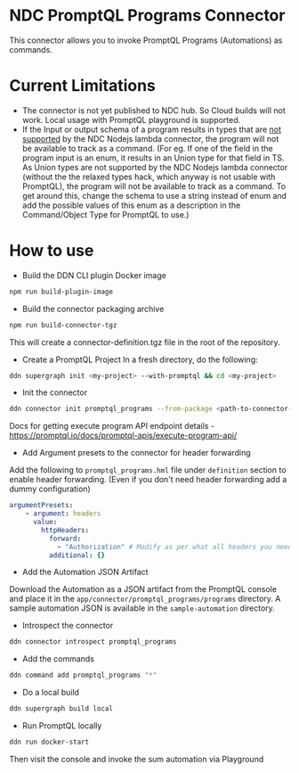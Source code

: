 # NDC PromptQL Programs Connector
This connector allows you to invoke PromptQL Programs (Automations) as commands. 

# Current Limitations
- The connector is not yet published to NDC hub. So Cloud builds will not work. Local usage with PromptQL playground is supported.
- If the Input or output schema of a program results in types that are [not supported](https://github.com/hasura/ndc-nodejs-lambda?tab=readme-ov-file#unsupported-types) by the NDC Nodejs lambda connector, the program will not be available to track as a command. (For eg. If one of the field in the program input is an enum, it results in an Union type for that field in TS. As Union types are not supported by the NDC Nodejs lambda connector (without the the relaxed types hack, which anyway is not usable with PromptQL), the program will not be available to track as a command. To get around this, change the schema to use a string instead of enum and add the possible values of this enum as a description in the Command/Object Type for PromptQL to use.)

# How to use
- Build the DDN CLI plugin Docker image
```bash
npm run build-plugin-image
``` 
- Build the connector packaging archive
```bash
npm run build-connector-tgz
``` 
This will create a connector-definition.tgz file in the root of the repository.
- Create a PromptQL Project
In a fresh directory, do the following:
```bash
ddn supergraph init <my-project> --with-promptql && cd <my-project>
``` 
- Init the connector
```bash
ddn connector init promptql_programs --from-package <path-to-connector-definition.tgz created from the above command> --add-env PROMPTQL_EXECUTE_PROGRAM_ENDPOINT=<Execute program API endpoint fo your DDN> --add-env PROMPTQL_API_KEY=<PromotQL API Key for your project against which automations should be run> --add-to-compose-file compose.yaml
``` 
Docs for getting execute program API endpoint details - https://promptql.io/docs/promptql-apis/execute-program-api/
- Add Argument presets to the connector for header forwarding

Add the following to `promptql_programs.hml` file under `definition` section to enable header forwarding. (Even if you don't need header forwarding add a dummy configuration)
```yaml
argumentPresets:
    - argument: headers
      value:
        httpHeaders:
          forward:
            - "Authorization" # Modify as per what all headers you need to forward. If you do not need header forwarding, still put a dummy header value here.
          additional: {}
```
- Add the Automation JSON Artifact

Download the Automation as a JSON artifact from the PromptQL console and place it in the `app/connector/promptql_programs/programs` directory. A sample automation JSON is available in the `sample-automation` directory.
- Introspect the connector
```bash
ddn connector introspect promptql_programs
```
- Add the commands
```bash
ddn command add promptql_programs "*"
```

- Do a local build
```bash
ddn supergraph build local
```

- Run PromptQL locally
```bash
ddn run docker-start
```
Then visit the console and invoke the sum automation via Playground


